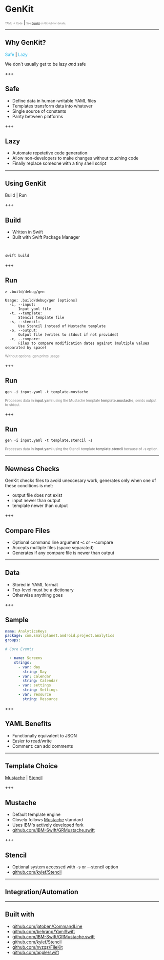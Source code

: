 # GenKit
<span style="font-size:0.6em; color:gray">YAML -> Code</span> |
<span style="font-size:0.6em; color:gray">See <a href="https://github.com/SmallPlanetSwift/GenKit/" target="_blank">GenKit</a> on GitHub for details.</span>

---

## Why GenKit?
<span style="color:#29B8EB">Safe</span> |
<span style="color:#29B8EB">Lazy</span>

We don't usually get to be lazy _and_ safe

+++

## Safe

* Define data in human-writable YAML files
* Templates transform data into whatever
* Single source of constants
* Parity between platforms

+++

## Lazy

* Automate repetetive code generation
* Allow non-developers to make changes without touching code
* Finally replace someone with a tiny shell script

---

## Using GenKit
Build | Run

+++

## Build

* Written in Swift
* Built with Swift Package Manager

</br>

```bash
swift build
```

+++

## Run

```asciidoc
> .build/debug/gen

Usage: .build/debug/gen [options]
  -i, --input:
      Input yaml file
  -t, --template:
      Stencil template file
  -s, --stencil:
      Use Stencil instead of Mustache template
  -o, --output:
      Output file (writes to stdout if not provided)
  -c, --compare:
      Files to compare modification dates against (multiple values separated by space)
```

<span style="font-size:0.8em; color:gray">Without options, gen prints usage</span>

+++

## Run

```asciidoc
gen -i input.yaml -t template.mustache
```

<span style="font-size:0.8em; color:gray">Processes data in **input.yaml** using the Mustache template **template.mustache**, sends output to stdout.</span>

+++

## Run

```asciidoc
gen -i input.yaml -t template.stencil -s
```

<span style="font-size:0.8em; color:gray">Processes data in **input.yaml** using the Stencil template **template.stencil** because of -s option.</span>

---

## Newness Checks

GenKit checks files to avoid uneccesary work, generates only when one of these conditions is met:

* output file does not exist
* input newer than output
* template newer than output

+++

## Compare Files

* Optional command line argument -c or --compare
* Accepts multiple files (space separated)
* Generates if any compare file is newer than output


---

## Data

* Stored in YAML format
* Top-level must be a dictionary
* Otherwise anything goes

+++

## Sample

```yaml
name: AnalyticsKeys
package: com.smallplanet.android.project.analytics
groups:

# Core Events

  - name: Screens
    strings:
      - var: day
        string: Day
      - var: calendar
        string: Calendar
      - var: settings
        string: Settings
      - var: resource
        string: Resource
```

+++

## YAML Benefits

* Functionally equivalent to JSON
* Easier to read/write
* Comment: can add comments


---

## Template Choice

<a href="https://github.com/IBM-Swift/GRMustache.swift" target="_blank">Mustache</a> |
<a href="https://github.com/kylef/Stencil" target="_blank">Stencil</a>

+++

## Mustache

* Default template engine
* Closely follows <a href="http://mustache.github.io" target="_blank">Mustache</a> standard
* Uses IBM's actively developed fork
* <a href="https://github.com/IBM-Swift/GRMustache.swift" target="_blank">github.com/IBM-Swift/GRMustache.swift</a>

+++

## Stencil

* Optional system accessed with -s or --stencil option
* <a href="https://github.com/kylef/Stencil.git" target="_blank">github.com/kylef/Stencil</a>
---

## Integration/Automation

---

## Built with

* <a href="https://github.com/jatoben/CommandLine" target="_blank">github.com/jatoben/CommandLine</a>
* <a href="https://github.com/behrang/YamlSwift" target="_blank">github.com/behrang/YamlSwift</a>
* <a href="https://github.com/IBM-Swift/GRMustache.swift" target="_blank">github.com/IBM-Swift/GRMustache.swift</a>
* <a href="https://github.com/kylef/Stencil" target="_blank">github.com/kylef/Stencil</a>
* <a href="https://github.com/nvzqz/FileKit" target="_blank">github.com/nvzqz/FileKit</a>
* <a href="https://github.com/apple/swift" target="_blank">github.com/apple/swift</a>
